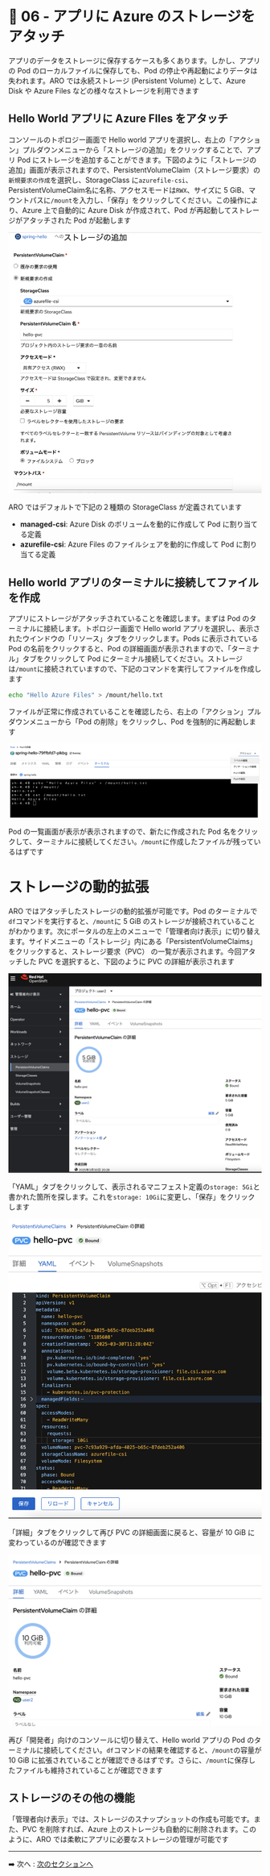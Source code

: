 # :rocket: 06 - アプリに Azure のストレージをアタッチ

アプリのデータをストレージに保存するケースも多くあります。しかし、アプリの Pod のローカルファイルに保存しても、Pod の停止や再起動によりデータは失われます。ARO では永続ストレージ (Persistent Volume) として、Azure Disk や Azure Files などの様々なストレージを利用できます

## Hello World アプリに Azure FIles をアタッチ

コンソールのトポロジー画面で Hello world アプリを選択し、右上の「アクション」プルダウンメニューから「ストレージの追加」をクリックすることで、アプリ Pod にストレージを追加することができます。下図のように「ストレージの追加」画面が表示されますので、PersistentVolumeClaim（ストレージ要求）の`新規要求の作成`を選択し、StorageClass に`azurefile-csi`、PersistentVolumeClaim名に名称、アクセスモードは`RWX`、サイズに 5 GiB、マウントパスに`/mount`を入力し、「保存」をクリックしてください。この操作により、Azure 上で自動的に Azure Disk が作成されて、Pod が再起動してストレージがアタッチされた Pod が起動します

![pv attach](images/pv_attach.png)

ARO ではデフォルトで下記の２種類の StorageClass が定義されています
- **managed-csi**: Azure Disk のボリュームを動的に作成して Pod に割り当てる定義
- **azurefile-csi**: Azure Files のファイルシェアを動的に作成して Pod に割り当てる定義

## Hello world アプリのターミナルに接続してファイルを作成

アプリにストレージがアタッチされていることを確認します。まずは Pod のターミナルに接続します。トポロジー画面で Hello world アプリを選択し、表示されたウインドウの「リソース」タブをクリックします。Pods に表示されている Pod の名前をクリックすると、Pod の詳細画面が表示されますので、「ターミナル」タブをクリックして Pod にターミナル接続してください。ストレージは`/mount`に接続されていますので、下記のコマンドを実行してファイルを作成します

``` bash
echo "Hello Azure Files" > /mount/hello.txt
```

ファイルが正常に作成されていることを確認したら、右上の「アクション」プルダウンメニューから「Pod の削除」をクリックし、Pod を強制的に再起動します

![pod reboot](images/pod_reboot.png)

Pod の一覧画面が表示が表示されますので、新たに作成された Pod 名をクリックして、ターミナルに接続してください。`/mount`に作成したファイルが残っているはずです

# ストレージの動的拡張

ARO ではアタッチしたストレージの動的拡張が可能です。Pod のターミナルで`df`コマンドを実行すると、`/mount`に 5 GiB のストレージが接続されていることがわかります。次にポータルの左上のメニューで「管理者向け表示」に切り替えます。サイドメニューの「ストレージ」内にある「PersistentVolumeClaims」をクリックすると、ストレージ要求（PVC） の一覧が表示されます。今回アタッチした PVC を選択すると、下図のように PVC の詳細が表示されます

![admin_pvc](images/admin_pvc.png)

「YAML」タブをクリックして、表示されるマニフェスト定義の`storage: 5Gi`と書かれた箇所を探します。これを`storage: 10Gi`に変更し、「保存」をクリックします

![pvc update](images/pvc_update.png)

「詳細」タブをクリックして再び PVC の詳細画面に戻ると、容量が 10 GiB に変わっているのが確認できます

![pvc updated](images/pvc_updated.png)

再び「開発者」向けのコンソールに切り替えて、Hello world アプリの Pod のターミナルに接続してください。`df`コマンドの結果を確認すると、`/mount`の容量が 10 GiB に拡張されていることが確認できるはずです。さらに、`/mount`に保存したファイルも維持されていることが確認できます

## ストレージのその他の機能

「管理者向け表示」では、ストレージのスナップショットの作成も可能です。また、PVC を削除すれば、Azure 上のストレージも自動的に削除されます。このように、ARO では柔軟にアプリに必要なストレージの管理が可能です

---

➡️
次へ : [次のセクションへ](../07-deploy-ai-app/README.md)
